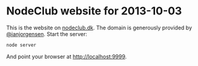 # NodeClub website for 2013-10-03

This is the website on [nodeclub.dk](http://nodeclub.dk/). The domain is generously provided by [@ianjorgensen](https://twitter.com/ianjorgensen). Start the server:

```bash
node server
```

And point your browser at <http://localhost:9999>.

